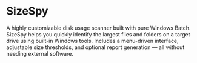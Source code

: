# SizeSpy
A highly customizable disk usage scanner built with pure Windows Batch. SizeSpy helps you quickly identify the largest files and folders on a target drive using built-in Windows tools. Includes a menu-driven interface, adjustable size thresholds, and optional report generation — all without needing external software.
